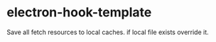 # electron-hook-template
Save all fetch resources to local caches. if local file exists override it.
